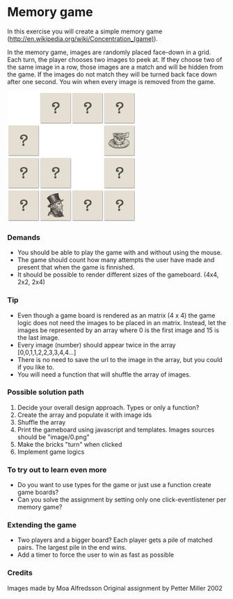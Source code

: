 # Memory game
In this exercise you will create a simple memory game (http://en.wikipedia.org/wiki/Concentration_(game)).
 
In the memory game, images are randomly placed face-down in a grid. Each turn, the player chooses two images to peek at. If they choose two of the same image in a row, those images are a match and will be hidden from the game. If the images do not match they will be turned back face down after one second. You win when every image is removed from the game. 

![](memory.png)

### Demands
 * You should be able to play the game with and without using the mouse.
 * The game should count how many attempts the user have made and present that when the game is finnished.
 * It should be possible to render different sizes of the gameboard. (4x4, 2x2, 2x4)
 
### Tip 
 * Even though a game board is rendered as an matrix (4 x 4) the game logic does not need the images to be placed in an matrix. Instead, let the images be represented by an array where 0 is the first image and 15 is the last image. 
 * Every image (number) should appear twice in the array [0,0,1,1,2,2,3,3,4,4...]
 * There is no need to save the url to the image in the array, but you could if you like to.
 * You will need a function that will shuffle the array of images.
 
### Possible solution path

1) Decide your overall design approach. Types or only a function? 
2) Create the array and populate it with image ids
3) Shuffle the array
4) Print the gameboard using javascript and templates. Images sources should be "image/0.png"
5) Make the bricks "turn" when clicked
6) Implement game logics
 
### To try out to learn even more
 * Do you want to use types for the game or just use a function create game boards?
 * Can you solve the assignment by setting only one click-eventlistener per memory game?
 
### Extending the game
 * Two players and a bigger board? Each player gets a pile of matched pairs. The largest pile in the end wins.
 * Add a timer to force the user to win as fast as possible
 
### Credits
 Images made by Moa Alfredsson
 Original assignment by Petter Miller 2002
